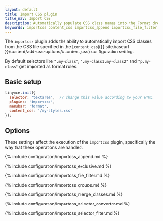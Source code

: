 ```yaml
---
layout: default
title: Import CSS plugin
title_nav: Import CSS
description: Automatically populate CSS class names into the Format dropdown.
keywords: importcss content_css importcss_append importcss_file_filter importcss_selector_filter importcss_groups importcss_merge_classes importcss_selector_converter importcss_exclusive
---
```


The `importcss` plugin adds the ability to automatically import CSS classes from the CSS file specified in the [`content_css`]({{ site.baseurl }}/content/add-css-options/#content_css) configuration setting.

By default selectors like `".my-class"`, `".my-class1.my-class2"` and `"p.my-class"` get imported as format rules.

## Basic setup

```js
tinymce.init({
  selector: 'textarea',  // change this value according to your HTML
  plugins: 'importcss',
  menubar: 'format',
  content_css: '/my-styles.css'
});
```

## Options

These settings affect the execution of the `importcss` plugin, specifically the way that these operations are handled.

{% include configuration/importcss_append.md %}

{% include configuration/importcss_exclusive.md %}

{% include configuration/importcss_file_filter.md %}

{% include configuration/importcss_groups.md %}

{% include configuration/importcss_merge_classes.md %}

{% include configuration/importcss_selector_converter.md %}

{% include configuration/importcss_selector_filter.md %}
